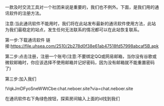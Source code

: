 一款及时交流工具对一个社团来说是重要的，我们也不例外。下面，是我们用的通讯软件的注册方法。

注意:当此通讯软件不能用时，我们将在此站发布最新的通讯软件使用方法，此站为我们最稳定的站点，发生任何无法联系的情况都可以在此站恢复联系。

第一步:下载通讯软件
链接:https://file.uhsea.com/2510/2b278d0f38e61ab47518fd57998abcaf5B.apk

第二步:点击注册，注册一个账号(注意:不要绑定QQ或网易邮箱，当你没有谷歌或微软邮箱时，你应该选择不使用邮箱并记好密码，因为没有邮箱就不能重置密码了)

第三步:加入我们

!VqkJmDFyoSneWWtCbe:chat.neboer.site?via=chat.neboer.site

在通讯软件右下角绿色按钮，探索房间输入上面的id找到我们